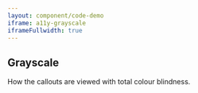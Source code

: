 ```yaml
---
layout: component/code-demo
iframe: a11y-grayscale
iframeFullwidth: true
---
```

## Grayscale

How the callouts are viewed with total colour blindness.
